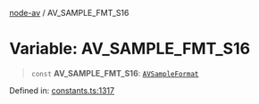 [node-av](../globals.md) / AV\_SAMPLE\_FMT\_S16

# Variable: AV\_SAMPLE\_FMT\_S16

> `const` **AV\_SAMPLE\_FMT\_S16**: [`AVSampleFormat`](../type-aliases/AVSampleFormat.md)

Defined in: [constants.ts:1317](https://github.com/seydx/av/blob/f8631fc881b394300b1479f511d55cf1c370a87f/src/constants/constants.ts#L1317)

